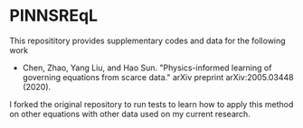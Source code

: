 # PINNSREqL

This reposititory provides supplementary codes and data for the following work 

- Chen, Zhao, Yang Liu, and Hao Sun. "Physics-informed learning of governing equations from scarce data." arXiv preprint arXiv:2005.03448 (2020).

I forked the original repository to run tests to learn how to apply this method on other equations with other data used on my current research.



